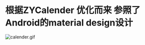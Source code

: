 # 根据ZYCalender 优化而来 参照了Android的material design设计

![calender.gif](http://luwei2012.github.io/images/IOS/CustomView/ZYCalender_Record.gif) 